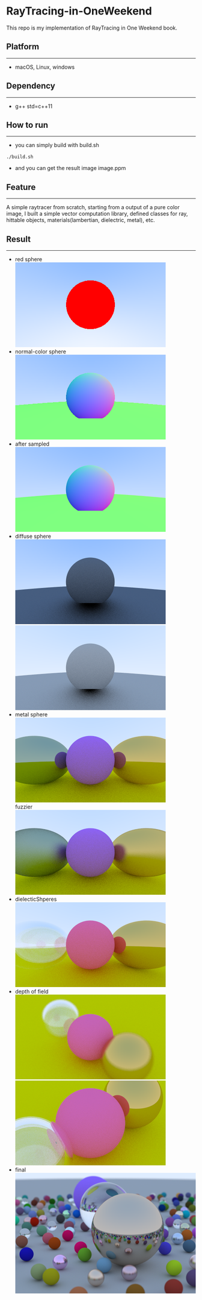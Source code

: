 # RayTracing-in-OneWeekend
This repo is my implementation of RayTracing in One Weekend book.
## Platform  
---
- macOS, Linux, windows

## Dependency  
---
- g++ std=c++11
## How to run
---
- you can simply build with build.sh
```
./build.sh
```
- and you can get the result image image.ppm
## Feature
---
A simple raytracer from scratch, starting from a output of a pure color image, I built a simple vector computation library, defined classes for ray, hittable objects, materials(lambertian, dielectric, metal), etc.
## Result
---
- red sphere  
![a red sphere](./Image/png/redSphere.png)
- normal-color sphere  
![normal color sphere](./Image/png/normalsColoredSphere.png)
- after sampled  
![sampled normal sphere](./Image/png/sampledNormalSphere.png)
- diffuse sphere  
![diffuse sphere](./Image/png/diffuseSphere.png)
![gamma diffuse](./Image/png/gammaDiffuseSphere.png)
- metal sphere  
![metal sphere](./Image/png/materialSpheres.png)  
fuzzier  
![metal fuzz](./Image/png/metalFuzzSpheres.png)
- dielecticShperes  
![dielectic](./Image/png/dielectricShperes.png)
- depth of field  
![DOF](./Image/png/depthOfField.png)
![zoom in](./Image/png/zoomIn.png)
- final  
![final](./Image/png/final.png)

